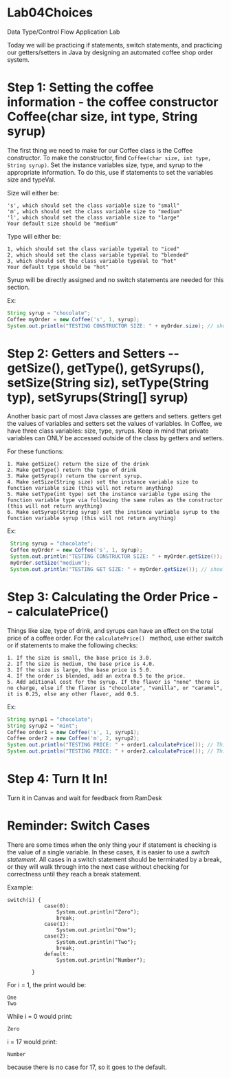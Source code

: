 # Lab04Choices
Data Type/Control Flow Application Lab

Today we will be practicing if statements, switch statements, and practicing our getters/setters in Java by designing an automated coffee shop order system.

# Step 1: Setting the coffee information - the coffee constructor Coffee(char size, int type, String syrup)
The first thing we need to make for our Coffee class is the Coffee constructor. To make the constructor, find `Coffee(char size, int type, String syrup)`. Set the instance variables size, type, and syrup to the appropriate information. To do this, use if statements to set the variables size and typeVal.
 
Size will either be: 
 ```
's', which should set the class variable size to "small"
'm', which should set the class variable size to "medium"
'l', which should set the class variable size to "large"
Your default size should be "medium"
 ``` 
Type will either be:
 ```
 1, which should set the class variable typeVal to "iced"
 2, which should set the class variable typeVal to "blended"
 3, which should set the class variable typeVal to "hot"
 Your default type should be "hot"
  ```
Syrup will be directly assigned and no switch statements are needed for this section.

   Ex: 
   ```java
   String syrup = "chocolate";
   Coffee myOrder = new Coffee('s', 1, syrup);
   System.out.println("TESTING CONSTRUCTOR SIZE: " + myOrder.size); // should return "small" 
```
# Step 2: Getters and Setters -- getSize(), getType(), getSyrups(), setSize(String siz), setType(String typ), setSyrups(String\[] syrup)
Another basic part of most Java classes are getters and setters. getters get the values of variables and setters set the values of variables. In Coffee, we have three class variables: size, type, syrups. Keep in mind that private variables can ONLY be accessed outside of the class by getters and setters. 

For these functions:
```
1. Make getSize() return the size of the drink
2. Make getType() return the type of drink
3. Make getSyrup() return the current syrup.
4. Make setSize(String size) set the instance variable size to function variable size (this will not return anything)
5. Make setType(int type) set the instance variable type using the function variable type via following the same rules as the constructor (this will not return anything)
6. Make setSyrup(String syrup) set the instance variable syrup to the function variable syrup (this will not return anything)
```

  Ex: 
  ```java
   String syrup = "chocolate";
   Coffee myOrder = new Coffee('s', 1, syrup);
   System.out.println("TESTING CONSTRUCTOR SIZE: " + myOrder.getSize()); // should return "small" 
   myOrder.setSize("medium");
   System.out.println("TESTING GET SIZE: " + myOrder.getSize()); // should return "medium"
```
# Step 3: Calculating the Order Price -- calculatePrice()
Things like size, type of drink, and syrups can have an effect on the total price of a coffee order. For the   `calculatePrice() ` method, use either switch or if statements to make the following checks:

 ```
 1. If the size is small, the base price is 3.0. 
 2. If the size is medium, the base price is 4.0. 
 3. If the size is large, the base price is 5.0.
 4. If the order is blended, add an extra 0.5 to the price.
 5. Add aditional cost for the syrup. If the flavor is "none" there is no charge, else if the flavor is "chocolate", "vanilla", or "caramel", it is 0.25, else any other flavor, add 0.5.
 ```

  Ex: 
  ```java
  String syrup1 = "chocolate";
  String syrup2 = "mint";
  Coffee order1 = new Coffee('s', 1, syrup1);
  Coffee order2 = new Coffee('m', 2, syrup2);
  System.out.println("TESTING PRICE: " + order1.calculatePrice()); // This should return 3.25
  System.out.println("TESTING PRICE: " + order2.calculatePrice()); // This should return 4.5
```


# Step 4: Turn It In!
  Turn it in Canvas and wait for feedback from RamDesk

# Reminder: Switch Cases
There are some times when the only thing your if statement is checking is the value of a single variable. In these cases, it is easier to use a *switch statement*. All cases in a switch statement should be terminated by a break, or they will walk through into the next case without checking for correctness until they reach a break statement.

Example:
```
switch(i) {
            case(0):
                System.out.println("Zero");
                break;
            case(1):
                System.out.println("One");
            case(2):
                System.out.println("Two");
                break;
            default:
                System.out.println("Number");
            
        }
  ```
  For i = 1, the print would be:
  ```
  One
  Two
  ```
  While i = 0 would print:
  ```
  Zero
  ```
  i = 17 would print:
  ```
  Number
  ```
  because there is no case for 17, so it goes to the default.
